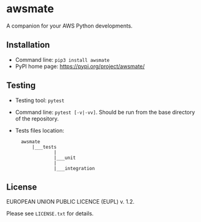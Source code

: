 # awsmate

A companion for your AWS Python developments.

## Installation

* Command line: `pip3 install awsmate`
* PyPI home page: https://pypi.org/project/awsmate/

## Testing

* Testing tool: `pytest`
* Command line: `pytest [-v|-vv]`. Should be run from the base directory of the repository.
* Tests files location:

        awsmate
            |___tests
                    |
                    |___unit
                    |
                    |___integration


## License

EUROPEAN UNION PUBLIC LICENCE (EUPL) v. 1.2.

Please see `LICENSE.txt` for details.
